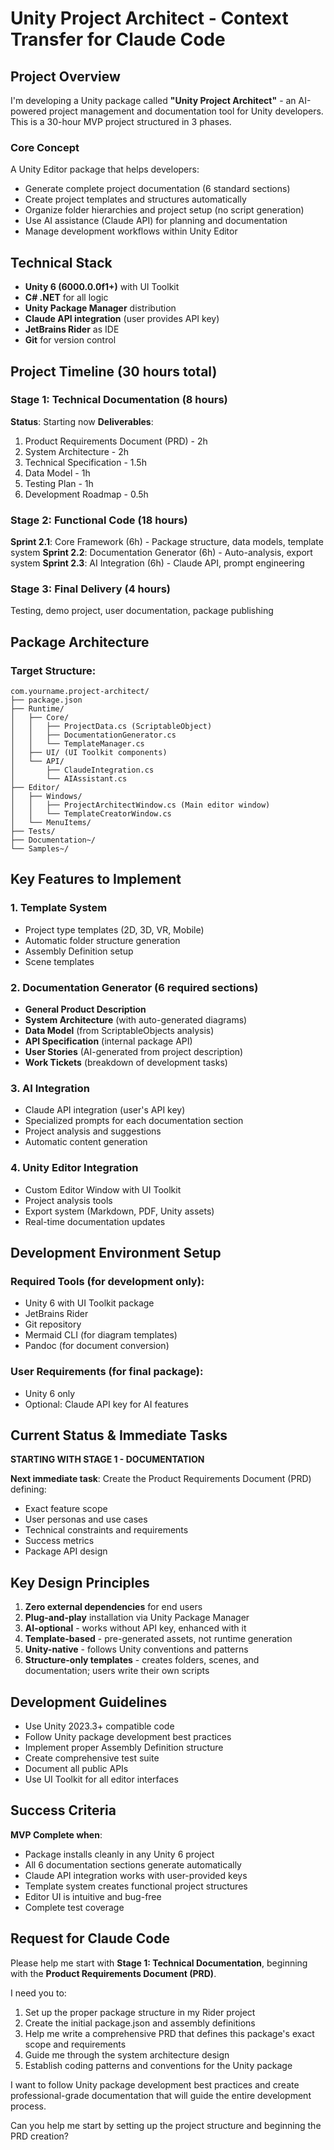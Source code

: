 # Unity Project Architect - Context Transfer for Claude Code

## Project Overview
I'm developing a Unity package called **"Unity Project Architect"** - an AI-powered project management and documentation tool for Unity developers. This is a 30-hour MVP project structured in 3 phases.

### Core Concept
A Unity Editor package that helps developers:
- Generate complete project documentation (6 standard sections)
- Create project templates and structures automatically
- Organize folder hierarchies and project setup (no script generation)
- Use AI assistance (Claude API) for planning and documentation
- Manage development workflows within Unity Editor

## Technical Stack
- **Unity 6 (6000.0.0f1+)** with UI Toolkit
- **C# .NET** for all logic
- **Unity Package Manager** distribution
- **Claude API integration** (user provides API key)
- **JetBrains Rider** as IDE
- **Git** for version control

## Project Timeline (30 hours total)

### Stage 1: Technical Documentation (8 hours)
**Status**: Starting now
**Deliverables**:
1. Product Requirements Document (PRD) - 2h
2. System Architecture - 2h  
3. Technical Specification - 1.5h
4. Data Model - 1h
5. Testing Plan - 1h
6. Development Roadmap - 0.5h

### Stage 2: Functional Code (18 hours)
**Sprint 2.1**: Core Framework (6h) - Package structure, data models, template system
**Sprint 2.2**: Documentation Generator (6h) - Auto-analysis, export system
**Sprint 2.3**: AI Integration (6h) - Claude API, prompt engineering

### Stage 3: Final Delivery (4 hours)
Testing, demo project, user documentation, package publishing

## Package Architecture

### Target Structure:
```
com.yourname.project-architect/
├── package.json
├── Runtime/
│   ├── Core/
│   │   ├── ProjectData.cs (ScriptableObject)
│   │   ├── DocumentationGenerator.cs
│   │   └── TemplateManager.cs
│   ├── UI/ (UI Toolkit components)
│   └── API/
│       ├── ClaudeIntegration.cs
│       └── AIAssistant.cs
├── Editor/
│   ├── Windows/
│   │   ├── ProjectArchitectWindow.cs (Main editor window)
│   │   └── TemplateCreatorWindow.cs
│   └── MenuItems/
├── Tests/
├── Documentation~/
└── Samples~/
```

## Key Features to Implement

### 1. Template System
- Project type templates (2D, 3D, VR, Mobile)
- Automatic folder structure generation
- Assembly Definition setup
- Scene templates

### 2. Documentation Generator (6 required sections)
- **General Product Description**
- **System Architecture** (with auto-generated diagrams)
- **Data Model** (from ScriptableObjects analysis)
- **API Specification** (internal package API)
- **User Stories** (AI-generated from project description)
- **Work Tickets** (breakdown of development tasks)

### 3. AI Integration
- Claude API integration (user's API key)
- Specialized prompts for each documentation section
- Project analysis and suggestions
- Automatic content generation

### 4. Unity Editor Integration
- Custom Editor Window with UI Toolkit
- Project analysis tools
- Export system (Markdown, PDF, Unity assets)
- Real-time documentation updates

## Development Environment Setup

### Required Tools (for development only):
- Unity 6 with UI Toolkit package
- JetBrains Rider
- Git repository
- Mermaid CLI (for diagram templates)
- Pandoc (for document conversion)

### User Requirements (for final package):
- Unity 6 only
- Optional: Claude API key for AI features

## Current Status & Immediate Tasks

**STARTING WITH STAGE 1 - DOCUMENTATION**

**Next immediate task**: Create the Product Requirements Document (PRD) defining:
- Exact feature scope
- User personas and use cases  
- Technical constraints and requirements
- Success metrics
- Package API design

## Key Design Principles

1. **Zero external dependencies** for end users
2. **Plug-and-play** installation via Unity Package Manager
3. **AI-optional** - works without API key, enhanced with it
4. **Template-based** - pre-generated assets, not runtime generation
5. **Unity-native** - follows Unity conventions and patterns
6. **Structure-only templates** - creates folders, scenes, and documentation; users write their own scripts

## Development Guidelines

- Use Unity 2023.3+ compatible code
- Follow Unity package development best practices
- Implement proper Assembly Definition structure  
- Create comprehensive test suite
- Document all public APIs
- Use UI Toolkit for all editor interfaces

## Success Criteria

**MVP Complete when**:
- Package installs cleanly in any Unity 6 project
- All 6 documentation sections generate automatically  
- Claude API integration works with user-provided keys
- Template system creates functional project structures
- Editor UI is intuitive and bug-free
- Complete test coverage

## Request for Claude Code

Please help me start with **Stage 1: Technical Documentation**, beginning with the **Product Requirements Document (PRD)**. 

I need you to:
1. Set up the proper package structure in my Rider project
2. Create the initial package.json and assembly definitions
3. Help me write a comprehensive PRD that defines this package's exact scope and requirements
4. Guide me through the system architecture design
5. Establish coding patterns and conventions for the Unity package

I want to follow Unity package development best practices and create professional-grade documentation that will guide the entire development process.

Can you help me start by setting up the project structure and beginning the PRD creation?
